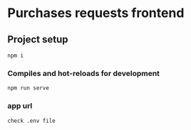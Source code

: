 # Purchases requests frontend

## Project setup
```
npm i 
```

### Compiles and hot-reloads for development
```
npm run serve
```

### app url
```
check .env file
```

